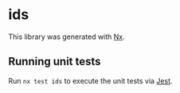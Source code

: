 # ids

This library was generated with [Nx](https://nx.dev).

## Running unit tests

Run `nx test ids` to execute the unit tests via [Jest](https://jestjs.io).

